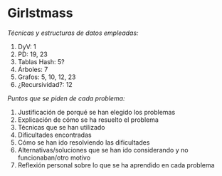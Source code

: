 # Girlstmass

*Técnicas y estructuras de datos empleadas:*
1) DyV: 1
2) PD: 19, 23
3) Tablas Hash: 5?
4) Árboles: 7
5) Grafos: 5, 10, 12, 23
6) ¿Recursividad?: 12
   
*Puntos que se piden de cada problema:*
1) Justificación de porqué se han elegido los problemas
2) Explicación de cómo se ha resuelto el problema
3) Técnicas que se han utilizado
4) Dificultades encontradas
5) Cómo se han ido resolviendo las dificultades
6) Alternativas/soluciones que se han ido considerando y no funcionaban/otro motivo
7) Reflexión personal sobre lo que se ha aprendido en cada problema
